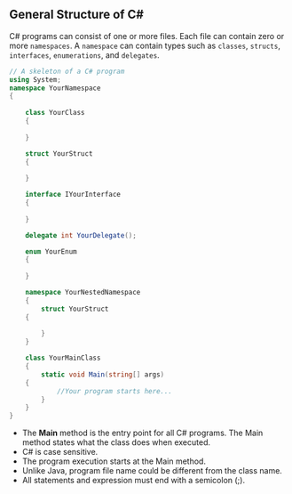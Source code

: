 ## General Structure of C#
C# programs can consist of one or more files. Each file can contain zero or more `namespaces`. A `namespace` can contain types such as `classes`, `structs`, `interfaces`, `enumerations`, and `delegates`.

```cs
// A skeleton of a C# program 
using System;
namespace YourNamespace
{
    
    class YourClass 
    {
    
    }

    struct YourStruct
    {
    
    }

    interface IYourInterface 
    {
    
    }

    delegate int YourDelegate();

    enum YourEnum 
    {
    
    }

    namespace YourNestedNamespace
    {
        struct YourStruct 
	{
	
        }
    }

    class YourMainClass
    {
        static void Main(string[] args) 
	{
            //Your program starts here...
        }
    }
}
```

- The **Main** method is the entry point for all C# programs. The Main method states what the class does when executed.
- C# is case sensitive.
- The program execution starts at the Main method.
- Unlike Java, program file name could be different from the class name.
- All statements and expression must end with a semicolon (;).



